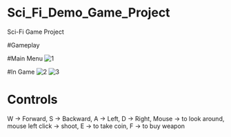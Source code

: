 # Sci_Fi_Demo_Game_Project
Sci-Fi Game Project

#Gameplay 


#Main Menu
![1](https://user-images.githubusercontent.com/76780294/225694995-3e0407aa-22b9-4134-91d6-9b6303c687cd.JPG)

#In Game
![2](https://user-images.githubusercontent.com/76780294/225695019-1cc68c78-ebfe-464b-8821-56f6d12f559e.JPG)
![3](https://user-images.githubusercontent.com/76780294/225695035-dd41d033-0a67-4a04-9fc7-8b08ff970655.jpg)

# Controls

W -> Forward, S -> Backward, A -> Left, D -> Right, Mouse -> to look around, mouse left click -> shoot, E -> to take coin, F -> to buy weapon
